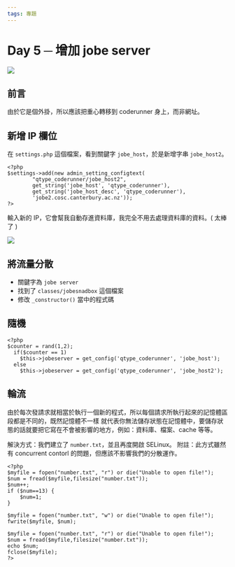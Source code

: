 ```yaml
---
tags: 專題
---
```


# Day 5 ─ 增加 jobe server

![](https://i.imgur.com/ggK1MV2.png)

## 前言

由於它是個外掛，所以應該把重心轉移到 coderunner 身上，而非網址。

## 新增 IP 欄位

在 `settings.php` 這個檔案，看到關鍵字 `jobe_host`，於是新增字串 `jobe_host2`。

```php=
<?php
$settings->add(new admin_setting_configtext(
        "qtype_coderunner/jobe_host2",
        get_string('jobe_host', 'qtype_coderunner'),
        get_string('jobe_host_desc', 'qtype_coderunner'),
        'jobe2.cosc.canterbury.ac.nz'));
?>
```

輸入新的 IP，它會幫我自動存進資料庫，我完全不用去處理資料庫的資料。( 太棒了 )

![](https://i.imgur.com/to7VykW.png)

## 將流量分散

- 關鍵字為 `jobe server`
- 找到了 `classes/jobesnadbox` 這個檔案
- 修改 `_constructor()` 當中的程式碼

## 隨機

```php=
<?php
$counter = rand(1,2);
  if($counter == 1)
    $this->jobeserver = get_config('qtype_coderunner', 'jobe_host');
  else
    $this->jobeserver = get_config('qtype_coderunner', 'jobe_host2');
```

## 輪流

由於每次發請求就相當於執行一個新的程式，所以每個請求所執行起來的記憶體區段都是不同的，既然記憶體不一樣 就代表你無法儲存狀態在記憶體中，要儲存狀態的話就要把它寫在不會被影響的地方，例如：資料庫、檔案、cache 等等。

解決方式：我們建立了 `number.txt`，並且再度開啟 SELinux。
附註：此方式雖然有 concurrent contorl 的問題，但應該不影響我們的分散運作。

```php=
<?php
$myfile = fopen("number.txt", "r") or die("Unable to open file!");
$num = fread($myfile,filesize("number.txt"));
$num++;
if ($num==13) {
    $num=1;
}

$myfile = fopen("number.txt", "w") or die("Unable to open file!");
fwrite($myfile, $num);

$myfile = fopen("number.txt", "r") or die("Unable to open file!");
$num = fread($myfile,filesize("number.txt"));
echo $num;
fclose($myfile);
?>
```